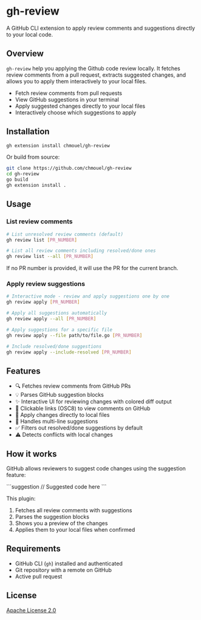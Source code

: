 # gh-review

A GitHub CLI extension to apply review comments and suggestions directly to your local code.

## Overview

`gh-review` help you applying the Github code review locally. It fetches review
comments from a pull request, extracts suggested changes, and allows you to
apply them interactively to your local files.

- Fetch review comments from pull requests
- View GitHub suggestions in your terminal
- Apply suggested changes directly to your local files
- Interactively choose which suggestions to apply

## Installation

```bash
gh extension install chmouel/gh-review
```

Or build from source:

```bash
git clone https://github.com/chmouel/gh-review
cd gh-review
go build
gh extension install .
```

## Usage

### List review comments

```bash
# List unresolved review comments (default)
gh review list [PR_NUMBER]

# List all review comments including resolved/done ones
gh review list --all [PR_NUMBER]
```

If no PR number is provided, it will use the PR for the current branch.

### Apply review suggestions

```bash
# Interactive mode - review and apply suggestions one by one
gh review apply [PR_NUMBER]

# Apply all suggestions automatically
gh review apply --all [PR_NUMBER]

# Apply suggestions for a specific file
gh review apply --file path/to/file.go [PR_NUMBER]

# Include resolved/done suggestions
gh review apply --include-resolved [PR_NUMBER]
```

## Features

- 🔍 Fetches review comments from GitHub PRs
- 💡 Parses GitHub suggestion blocks
- ✨ Interactive UI for reviewing changes with colored diff output
- 🔗 Clickable links (OSC8) to view comments on GitHub
- 🎯 Apply changes directly to local files
- 🔄 Handles multi-line suggestions
- ✅ Filters out resolved/done suggestions by default
- ⚠️  Detects conflicts with local changes

## How it works

GitHub allows reviewers to suggest code changes using the suggestion feature:

\`\`\`suggestion
// Suggested code here
\`\`\`

This plugin:

1. Fetches all review comments with suggestions
2. Parses the suggestion blocks
3. Shows you a preview of the changes
4. Applies them to your local files when confirmed

## Requirements

- GitHub CLI (`gh`) installed and authenticated
- Git repository with a remote on GitHub
- Active pull request

## License

[Apache License 2.0](./LICENSE)
